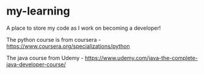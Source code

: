 # my-learning
A place to store my code as I work on becoming a developer!

The python course is from coursera - https://www.coursera.org/specializations/python

The java course from Udemy - https://www.udemy.com/java-the-complete-java-developer-course/ 
